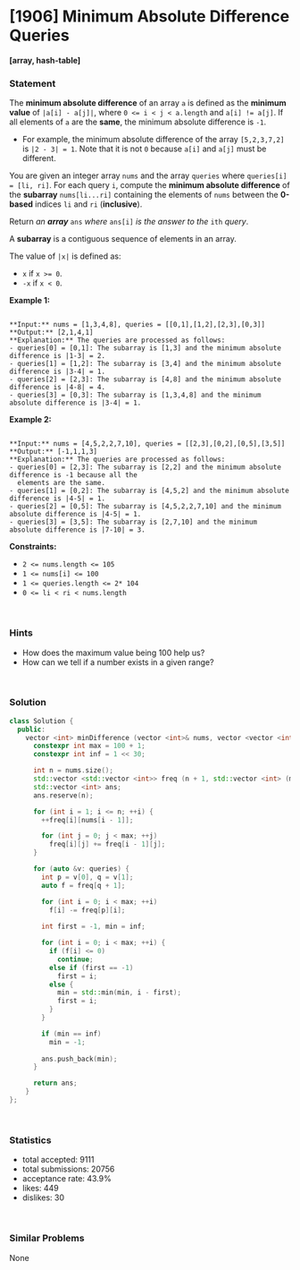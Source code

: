 # [1906] Minimum Absolute Difference Queries

**[array, hash-table]**

### Statement

The **minimum absolute difference** of an array `a` is defined as the **minimum value** of `|a[i] - a[j]|`, where `0 <= i < j < a.length` and `a[i] != a[j]`. If all elements of `a` are the **same**, the minimum absolute difference is `-1`.

* For example, the minimum absolute difference of the array `[5,2,3,7,2]` is `|2 - 3| = 1`. Note that it is not `0` because `a[i]` and `a[j]` must be different.



You are given an integer array `nums` and the array `queries` where `queries[i] = [li, ri]`. For each query `i`, compute the **minimum absolute difference** of the **subarray** `nums[li...ri]` containing the elements of `nums` between the **0-based** indices `li` and `ri` (**inclusive**).

Return *an **array*** `ans` *where* `ans[i]` *is the answer to the* `ith` *query*.

A **subarray** is a contiguous sequence of elements in an array.

The value of `|x|` is defined as:

* `x` if `x >= 0`.
* `-x` if `x < 0`.


**Example 1:**

```

**Input:** nums = [1,3,4,8], queries = [[0,1],[1,2],[2,3],[0,3]]
**Output:** [2,1,4,1]
**Explanation:** The queries are processed as follows:
- queries[0] = [0,1]: The subarray is [1,3] and the minimum absolute difference is |1-3| = 2.
- queries[1] = [1,2]: The subarray is [3,4] and the minimum absolute difference is |3-4| = 1.
- queries[2] = [2,3]: The subarray is [4,8] and the minimum absolute difference is |4-8| = 4.
- queries[3] = [0,3]: The subarray is [1,3,4,8] and the minimum absolute difference is |3-4| = 1.

```

**Example 2:**

```

**Input:** nums = [4,5,2,2,7,10], queries = [[2,3],[0,2],[0,5],[3,5]]
**Output:** [-1,1,1,3]
**Explanation:** The queries are processed as follows:
- queries[0] = [2,3]: The subarray is [2,2] and the minimum absolute difference is -1 because all the
  elements are the same.
- queries[1] = [0,2]: The subarray is [4,5,2] and the minimum absolute difference is |4-5| = 1.
- queries[2] = [0,5]: The subarray is [4,5,2,2,7,10] and the minimum absolute difference is |4-5| = 1.
- queries[3] = [3,5]: The subarray is [2,7,10] and the minimum absolute difference is |7-10| = 3.

```

**Constraints:**
* `2 <= nums.length <= 105`
* `1 <= nums[i] <= 100`
* `1 <= queries.length <= 2* 104`
* `0 <= li < ri < nums.length`


<br>

### Hints

- How does the maximum value being 100 help us?
- How can we tell if a number exists in a given range?

<br>

### Solution

```cpp
class Solution {
  public:
    vector <int> minDifference (vector <int>& nums, vector <vector <int>>& queries) {
      constexpr int max = 100 + 1;
      constexpr int inf = 1 << 30;

      int n = nums.size();
      std::vector <std::vector <int>> freq (n + 1, std::vector <int> (max));
      std::vector <int> ans;
      ans.reserve(n);

      for (int i = 1; i <= n; ++i) {
        ++freq[i][nums[i - 1]];

        for (int j = 0; j < max; ++j)
          freq[i][j] += freq[i - 1][j];
      }

      for (auto &v: queries) {
        int p = v[0], q = v[1];
        auto f = freq[q + 1];

        for (int i = 0; i < max; ++i)
          f[i] -= freq[p][i];
        
        int first = -1, min = inf;

        for (int i = 0; i < max; ++i) {
          if (f[i] <= 0)
            continue;
          else if (first == -1)
            first = i;
          else {
            min = std::min(min, i - first);
            first = i;
          }
        }

        if (min == inf)
          min = -1;
        
        ans.push_back(min);
      }

      return ans;
    }
};
```

<br>

### Statistics

- total accepted: 9111
- total submissions: 20756
- acceptance rate: 43.9%
- likes: 449
- dislikes: 30

<br>

### Similar Problems

None
